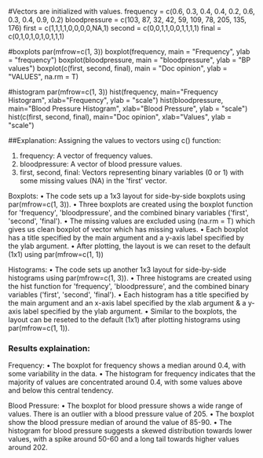 #Vectors are initialized with values.
frequency = c(0.6, 0.3, 0.4, 0.4, 0.2, 0.6, 0.3, 0.4, 0.9, 0.2)
bloodpressure = c(103, 87, 32, 42, 59, 109, 78, 205, 135, 176)
first = c(1,1,1,1,0,0,0,0,NA,1)
second = c(0,0,1,1,0,0,1,1,1,1)
final = c(0,1,0,1,0,1,0,1,1,1)

#boxplots
par(mfrow=c(1, 3))
boxplot(frequency, main = "Frequency", ylab = "frequency")
boxplot(bloodpressure, main = "bloodpressure", ylab = "BP values") 
boxplot(c(first, second, final), main = "Doc opinion", ylab = "VALUES", na.rm = T)

#histogram
par(mfrow=c(1, 3))
hist(frequency, main="Frequency Histogram", xlab="Frequency", ylab = "scale")
hist(bloodpressure, main="Blood Pressure Histogram", xlab="Blood Pressure", ylab = "scale")
hist(c(first, second, final), main="Doc opinion", xlab="Values", ylab = "scale")


##Explanation:
Assigning the values to vectors using c() function:
1. frequency: A vector of frequency values.
2. bloodpressure: A vector of blood pressure values.
3. first, second, final: Vectors representing binary variables (0 or 1) with some missing values (NA) in the 'first' vector.

Boxplots:
•	The code sets up a 1x3 layout for side-by-side boxplots using par(mfrow=c(1, 3)).
•	Three boxplots are created using the boxplot function for 'frequency', 'bloodpressure', and the combined binary variables ('first', 'second', 'final').
•	The missing values are excluded using (na.rm = T) which gives us clean boxplot of vector which has missing values.
•	Each boxplot has a title specified by the main argument and a y-axis label specified by the ylab argument.
•	After plotting, the layout is we can reset to the default (1x1) using par(mfrow=c(1, 1)) 

Histograms:
•	The code sets up another 1x3 layout for side-by-side histograms using par(mfrow=c(1, 3)).
•	Three histograms are created using the hist function for 'frequency', 'bloodpressure', and the combined binary variables ('first', 'second', 'final').
•	Each histogram has a title specified by the main argument and an x-axis label specified by the xlab argument & a y-axis label specified by the ylab argument.
•	Similar to the boxplots, the layout can be reseted to the default (1x1) after plotting histograms using par(mfrow=c(1, 1)).

### Results explaination:

Frequency:
• The boxplot for frequency shows a median around 0.4, with some variability in the data.
• The histogram for frequency indicates that the majority of values are concentrated around 0.4, with some values above and below this central tendency.

Blood Pressure:
• The boxplot for blood pressure shows a wide range of values. There is an outlier with a blood pressure value of 205.
• The boxplot show the blood pressure median of around the value of 85-90. 
• The histogram for blood pressure suggests a skewed distribution towards lower values, with a spike around 50-60 and a long tail towards higher values around 202.
